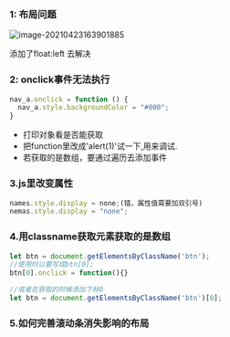 ### 1: 布局问题

![image-20210423163901885](C:\Users\#\AppData\Roaming\Typora\typora-user-images\image-20210423163901885.png)  

添加了float:left 去解决

### 2: onclick事件无法执行

```js
nav_a.onclick = function () {
  nav_a.style.backgroundColor = "#000";
}
```

+ 打印对象看是否能获取
+ 把function里改成'alert(1)'试一下,用来调试.
+ 若获取的是数组，要通过遍历去添加事件



### 3.js里改变属性

```js
names.style.display = none;(错，属性值需要加双引号)
nemas.style.display = "none";
```



### 4.用classname获取元素获取的是数组

```js
let btn = document.getElementsByClassName('btn');
//使用时以要写成btn[0];
btn[0].onclick = function(){}

//或者在获取的时候添加下标0
let btn = document.getElementsByClassName('btn')[0];
```



### 5.如何完善滚动条消失影响的布局